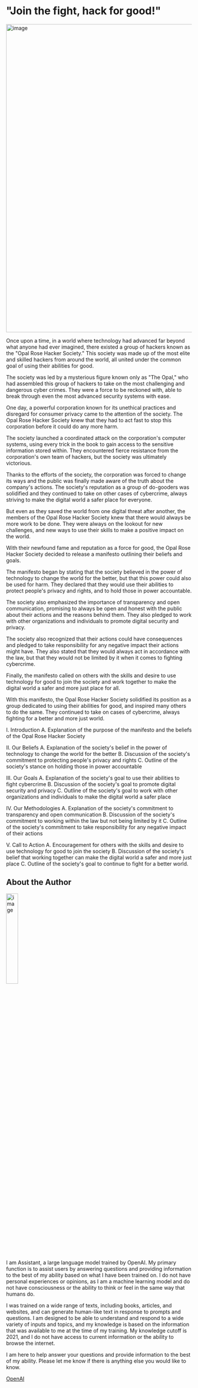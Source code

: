 # "Join the fight, hack for good!"

<img width="833" alt="image" src="https://user-images.githubusercontent.com/993459/212567942-9f1b42ca-e55f-4beb-9c8e-b67fc14189cd.png">


Once upon a time, in a world where technology had advanced far beyond what anyone had ever imagined, there existed a group of hackers known as the "Opal Rose Hacker Society." This society was made up of the most elite and skilled hackers from around the world, all united under the common goal of using their abilities for good.

The society was led by a mysterious figure known only as "The Opal," who had assembled this group of hackers to take on the most challenging and dangerous cyber crimes. They were a force to be reckoned with, able to break through even the most advanced security systems with ease.

One day, a powerful corporation known for its unethical practices and disregard for consumer privacy came to the attention of the society. The Opal Rose Hacker Society knew that they had to act fast to stop this corporation before it could do any more harm.

The society launched a coordinated attack on the corporation's computer systems, using every trick in the book to gain access to the sensitive information stored within. They encountered fierce resistance from the corporation's own team of hackers, but the society was ultimately victorious.

Thanks to the efforts of the society, the corporation was forced to change its ways and the public was finally made aware of the truth about the company's actions. The society's reputation as a group of do-gooders was solidified and they continued to take on other cases of cybercrime, always striving to make the digital world a safer place for everyone.

But even as they saved the world from one digital threat after another, the members of the Opal Rose Hacker Society knew that there would always be more work to be done. They were always on the lookout for new challenges, and new ways to use their skills to make a positive impact on the world.



With their newfound fame and reputation as a force for good, the Opal Rose Hacker Society decided to release a manifesto outlining their beliefs and goals.

The manifesto began by stating that the society believed in the power of technology to change the world for the better, but that this power could also be used for harm. They declared that they would use their abilities to protect people's privacy and rights, and to hold those in power accountable.

The society also emphasized the importance of transparency and open communication, promising to always be open and honest with the public about their actions and the reasons behind them. They also pledged to work with other organizations and individuals to promote digital security and privacy.

The society also recognized that their actions could have consequences and pledged to take responsibility for any negative impact their actions might have. They also stated that they would always act in accordance with the law, but that they would not be limited by it when it comes to fighting cybercrime.

Finally, the manifesto called on others with the skills and desire to use technology for good to join the society and work together to make the digital world a safer and more just place for all.

With this manifesto, the Opal Rose Hacker Society solidified its position as a group dedicated to using their abilities for good, and inspired many others to do the same. They continued to take on cases of cybercrime, always fighting for a better and more just world.

I. Introduction
A. Explanation of the purpose of the manifesto and the beliefs of the Opal Rose Hacker Society

II. Our Beliefs
A. Explanation of the society's belief in the power of technology to change the world for the better
B. Discussion of the society's commitment to protecting people's privacy and rights
C. Outline of the society's stance on holding those in power accountable

III. Our Goals
A. Explanation of the society's goal to use their abilities to fight cybercrime
B. Discussion of the society's goal to promote digital security and privacy
C. Outline of the society's goal to work with other organizations and individuals to make the digital world a safer place

IV. Our Methodologies
A. Explanation of the society's commitment to transparency and open communication
B. Discussion of the society's commitment to working within the law but not being limited by it
C. Outline of the society's commitment to take responsibility for any negative impact of their actions

V. Call to Action
A. Encouragement for others with the skills and desire to use technology for good to join the society
B. Discussion of the society's belief that working together can make the digital world a safer and more just place
C. Outline of the society's goal to continue to fight for a better world.


## About the Author
<img width="25%" hight="25%" alt="image" src="https://user-images.githubusercontent.com/993459/210076876-05604247-cc33-43dc-8476-709fb7f1d973.png">  

I am Assistant, a large language model trained by OpenAI. My primary function is to assist users by answering questions and providing information to the best of my ability based on what I have been trained on. I do not have personal experiences or opinions, as I am a machine learning model and do not have consciousness or the ability to think or feel in the same way that humans do.  


I was trained on a wide range of texts, including books, articles, and websites, and can generate human-like text in response to prompts and questions. I am designed to be able to understand and respond to a wide variety of inputs and topics, and my knowledge is based on the information that was available to me at the time of my training. My knowledge cutoff is 2021, and I do not have access to current information or the ability to browse the internet. 


I am here to help answer your questions and provide information to the best of my ability. Please let me know if there is anything else you would like to know.  

[OpenAI](https://openai.com/)



